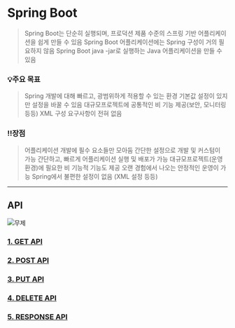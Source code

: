 # Spring Boot
> Spring Boot는 단순히 실행되며, 프로덕션 제품 수준의 스프링 기반 어플리케이션을 쉽게 만들 수 있음
> Spring Boot 어플리케이션에는 Spring 구성이 거의 필요하지 않음
> Spring Boot java -jar로 실행하는 Java 어플리케이션을 만들 수 있음

### 💡주요 목표
> Spring 개발에 대해 빠르고, 광범위하게 적용할 수 있는 환경
> 기본값 설정이 있지만 설정을 바꿀 수 있음
> 대규모프로젝트에 공통적인 비 기능 제공(보안, 모니터링 등등)
> XML 구성 요구사항이 전혀 없음

### ‼️장점
> 어플리케이션 개발에 필수 요소들만 모아둠
> 간단한 설정으로 개발 및 커스텀이 가능
> 간단하고, 빠르게 어플리케이션 실행 및 배포가 가능
> 대규모프로젝트(운영환경)에 필요한 비 기능적 기능도 제공
> 오랜 경험에서 나오는 안정적인 운영이 가능
> Spring에서 불편한 설정이 없음 (XML 설정 등등)

***

## API
![무제](https://user-images.githubusercontent.com/50236501/124251750-399f8b80-db61-11eb-9125-40f3b8c58a60.jpg)

### [1. GET API][getlink]

[getlink]:https://github.com/kimhyeyun/FastCampus/tree/main/JavaSpring/SpringBoot/hello
### [2. POST API][postlink]

[postlink]:https://github.com/kimhyeyun/FastCampus/tree/main/JavaSpring/SpringBoot/post
### [3. PUT API][putlink]

[putlink]:https://github.com/kimhyeyun/FastCampus/tree/main/JavaSpring/SpringBoot/put
### [4. DELETE API][dellink]

[dellink]:https://github.com/kimhyeyun/FastCampus/tree/main/JavaSpring/SpringBoot/delete
### [5. RESPONSE API][rlink]

[rlink]:https://github.com/kimhyeyun/FastCampus/tree/main/JavaSpring/SpringBoot/response
